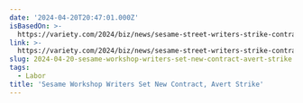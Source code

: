 ```yaml
---
date: '2024-04-20T20:47:01.000Z'
isBasedOn: >-
  https://variety.com/2024/biz/news/sesame-street-writers-strike-contract-1235977139/
link: >-
  https://variety.com/2024/biz/news/sesame-street-writers-strike-contract-1235977139/
slug: 2024-04-20-sesame-workshop-writers-set-new-contract-avert-strike
tags:
  - Labor
title: 'Sesame Workshop Writers Set New Contract, Avert Strike'
---
```


